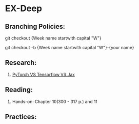 # EX-Deep
## Branching Policies:
git checkout  {Week name startwith capital "W"}

git checkout -b {Week name startwith capital "W"}-{your name}

## Research:
1. [PyTorch VS Tensorflow VS Jax](https://github.com/Teghfo/deeplearning-bootcamp-pytorch/discussions/5)

## Reading:
1. Hands-on: Chapter 10(300 - 317 p.) and 11

## Practices:
